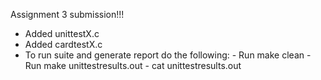 Assignment 3 submission!!!

- Added unittestX.c 
- Added cardtestX.c
- To run suite and generate report do the following:
      - Run make clean
      - Run make unittestresults.out 
      - cat unittestresults.out 
